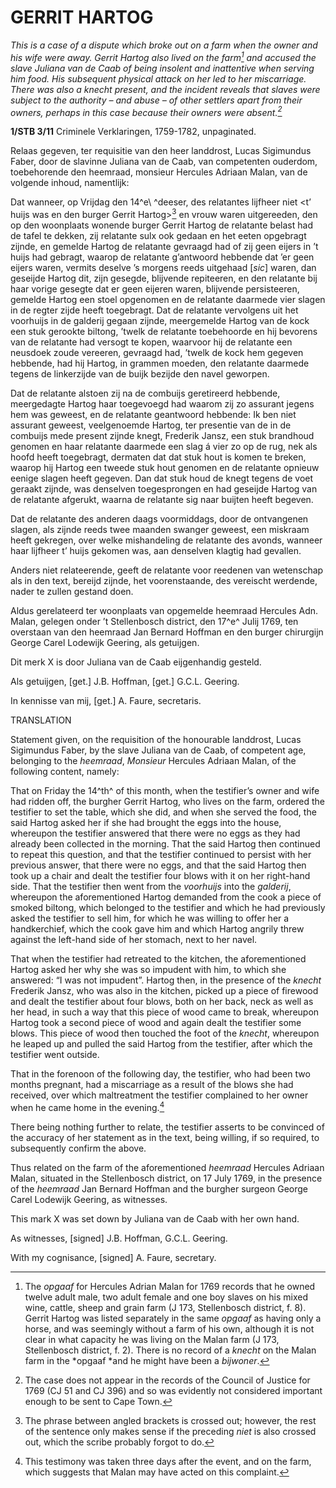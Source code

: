 # GERRIT HARTOG

*This is a case of a dispute which broke out on a farm when the owner and his wife were away. Gerrit Hartog also lived on the farm[^1] and accused the slave Juliana van de Caab of being insolent and inattentive when serving him food. His subsequent physical attack on her led to her miscarriage. There was also a *knecht* present, and the incident reveals that slaves were subject to the authority – and abuse – of other settlers apart from their owners, perhaps in this case because their owners were absent.[^2]*

**1/STB 3/11** Criminele Verklaringen, 1759-1782, unpaginated.

Relaas gegeven, ter requisitie van den heer landdrost, Lucas Sigimundus Faber, door de slavinne Juliana van de Caab, van competenten ouderdom, toebehorende den heemraad, monsieur Hercules Adriaan Malan, van de volgende inhoud, namentlijk:

Dat wanneer, op Vrijdag den 14^e\ ^deeser, des relatantes lijfheer niet \<t’ huijs was en den burger Gerrit Hartog\>[^3] en vrouw waren uitgereeden, den op den woonplaats wonende burger Gerrit Hartog de relatante belast had de tafel te dekken, zij relatante sulx ook gedaan en het eeten opgebragt zijnde, en gemelde Hartog de relatante gevraagd had of zij geen eijers in ’t huijs had gebragt, waarop de relatante g’antwoord hebbende dat ’er geen eijers waren, vermits deselve ’s morgens reeds uitgehaad \[*sic*\] waren, dan geseijde Hartog dit, zijn gesegde, blijvende repiteeren, en den relatante bij haar vorige gesegte dat er geen eijeren waren, blijvende persisteeren, gemelde Hartog een stoel opgenomen en de relatante daarmede vier slagen in de regter zijde heeft toegebragt. Dat de relatante vervolgens uit het voorhuijs in de galderij gegaan zijnde, meergemelde Hartog van de kock een stuk gerookte biltong, ’twelk de relatante toebehoorde en hij bevorens van de relatante had versogt te kopen, waarvoor hij de relatante een neusdoek zoude vereeren, gevraagd had, ’twelk de kock hem gegeven hebbende, had hij Hartog, in grammen moeden, den relatante daarmede tegens de linkerzijde van de buijk bezijde den navel geworpen.

Dat de relatante alstoen zij na de combuijs geretireerd hebbende, meergedagte Hartog haar toegevoegd had waarom zij zo assurant jegens hem was geweest, en de relatante geantwoord hebbende: Ik ben niet assurant geweest, veelgenoemde Hartog, ter presentie van de in de combuijs mede present zijnde knegt, Frederik Jansz, een stuk brandhoud genomen en haar relatante daarmede een slag á vier zo op de rug, nek als hoofd heeft toegebragt, dermaten dat dat stuk hout is komen te breken, waarop hij Hartog een tweede stuk hout genomen en de relatante opnieuw eenige slagen heeft gegeven. Dan dat stuk houd de knegt tegens de voet geraakt zijnde, was denselven toegesprongen en had geseijde Hartog van de relatante afgerukt, waarna de relatante sig naar buijten heeft begeven.

Dat de relatante des anderen daags voormiddags, door de ontvangenen slagen, als zijnde reeds twee maanden swanger geweest, een miskraam heeft gekregen, over welke mishandeling de relatante des avonds, wanneer haar lijfheer t’ huijs gekomen was, aan denselven klagtig had gevallen.

Anders niet relateerende, geeft de relatante voor reedenen van wetenschap als in den text, bereijd zijnde, het voorenstaande, des vereischt werdende, nader te zullen gestand doen.

Aldus gerelateerd ter woonplaats van opgemelde heemraad Hercules Adn. Malan, gelegen onder ’t Stellenbosch district, den 17^e^ Julij 1769, ten overstaan van den heemraad Jan Bernard Hoffman en den burger chirurgijn George Carel Lodewijk Geering, als getuijgen.

Dit merk X is door Juliana van de Caab eijgenhandig gesteld.

Als getuijgen, \[get.\] J.B. Hoffman, \[get.\] G.C.L. Geering.

In kennisse van mij, \[get.\] A. Faure, secretaris.

TRANSLATION

Statement given, on the requisition of the honourable landdrost, Lucas Sigimundus Faber, by the slave Juliana van de Caab, of competent age, belonging to the *heemraad*, *Monsieur* Hercules Adriaan Malan, of the following content, namely:

That on Friday the 14^th^ of this month, when the testifier’s owner and wife had ridden off, the burgher Gerrit Hartog, who lives on the farm, ordered the testifier to set the table, which she did, and when she served the food, the said Hartog asked her if she had brought the eggs into the house, whereupon the testifier answered that there were no eggs as they had already been collected in the morning. That the said Hartog then continued to repeat this question, and that the testifier continued to persist with her previous answer, that there were no eggs, and that the said Hartog then took up a chair and dealt the testifier four blows with it on her right-hand side. That the testifier then went from the *voorhuijs* into the *galderij*, whereupon the aforementioned Hartog demanded from the cook a piece of smoked biltong, which belonged to the testifier and which he had previously asked the testifier to sell him, for which he was willing to offer her a handkerchief, which the cook gave him and which Hartog angrily threw against the left-hand side of her stomach, next to her navel.

That when the testifier had retreated to the kitchen, the aforementioned Hartog asked her why she was so impudent with him, to which she answered: “I was not impudent”. Hartog then, in the presence of the *knecht* Frederik Jansz, who was also in the kitchen, picked up a piece of firewood and dealt the testifier about four blows, both on her back, neck as well as her head, in such a way that this piece of wood came to break, whereupon Hartog took a second piece of wood and again dealt the testifier some blows. This piece of wood then touched the foot of the *knecht*, whereupon he leaped up and pulled the said Hartog from the testifier, after which the testifier went outside.

That in the forenoon of the following day, the testifier, who had been two months pregnant, had a miscarriage as a result of the blows she had received, over which maltreatment the testifier complained to her owner when he came home in the evening.[^4]

There being nothing further to relate, the testifier asserts to be convinced of the accuracy of her statement as in the text, being willing, if so required, to subsequently confirm the above.

Thus related on the farm of the aforementioned *heemraad* Hercules Adriaan Malan, situated in the Stellenbosch district, on 17 July 1769, in the presence of the *heemraad* Jan Bernard Hoffman and the burgher surgeon George Carel Lodewijk Geering, as witnesses.

This mark X was set down by Juliana van de Caab with her own hand.

As witnesses, \[signed\] J.B. Hoffman, G.C.L. Geering.

With my cognisance, \[signed\] A. Faure, secretary.

[^1]: The *opgaaf* for Hercules Adrian Malan for 1769 records that he owned twelve adult male, two adult female and one boy slaves on his mixed wine, cattle, sheep and grain farm (J 173, Stellenbosch district, f. 8). Gerrit Hartog was listed separately in the same *opgaaf* as having only a horse, and was seemingly without a farm of his own, although it is not clear in what capacity he was living on the Malan farm (J 173, Stellenbosch district, f. 2). There is no record of a *knecht* on the Malan farm in the *opgaaf *and he might have been a *bijwoner*.

[^2]: The case does not appear in the records of the Council of Justice for 1769 (CJ 51 and CJ 396) and so was evidently not considered important enough to be sent to Cape Town. 

[^3]:  The phrase between angled brackets is crossed out; however, the rest of the sentence only makes sense if the preceding *niet* is also crossed out, which the scribe probably forgot to do.

[^4]:  This testimony was taken three days after the event, and on the farm, which suggests that Malan may have acted on this complaint. 